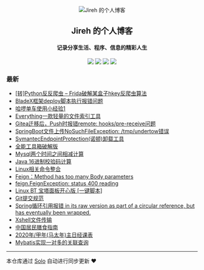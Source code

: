 <p align="center"><img alt="Jireh 的个人博客" src="https://img.hacpai.com/avatar/1532946657098_1532946825204.jpeg"></p><h2 align="center">
Jireh 的个人博客
</h2>

<h4 align="center">记录分享生活、程序、信息的精彩人生</h4>
<p align="center"><a title="Jireh 的个人博客" target="_blank" href="https://github.com/lastle/solo-blog"><img src="https://img.shields.io/github/last-commit/lastle/solo-blog.svg?style=flat-square&color=FF9900"></a>
<a title="GitHub repo size in bytes" target="_blank" href="https://github.com/lastle/solo-blog"><img src="https://img.shields.io/github/repo-size/lastle/solo-blog.svg?style=flat-square"></a>
<a title="Solo Version" target="_blank" href="https://github.com/88250/solo/releases"><img src="https://img.shields.io/badge/solo-4.3.0-f1e05a.svg?style=flat-square&color=blueviolet"></a>
<a title="Hits" target="_blank" href="https://github.com/88250/hits"><img src="https://hits.b3log.org/lastle/solo-blog.svg"></a></p>

### 最新

* [[转]Python反反爬虫 – Frida破解某盒子hkey反爬虫算法](https://www.lyile.cn/articles/2020/07/30/1596118953825.html)
* [BladeX框架deploy脚本执行报错问题](https://www.lyile.cn/articles/2020/07/28/1595919718622.html)
* [哈啰单车使用小经验1](https://www.lyile.cn/articles/2020/07/27/1595850910345.html)
* [Everything一款轻量的文件索引工具](https://www.lyile.cn/articles/2020/07/06/1594024917042.html)
* [Gitea迁移后，Push时报错remote: hooks/pre-receive问题](https://www.lyile.cn/articles/2020/06/29/1593421949680.html)
* [SpringBoot文件上传NoSuchFileException: /tmp/undertow错误](https://www.lyile.cn/articles/2020/06/13/1592016051139.html)
* [SymantecEndpointProtection(诺顿)卸载工具](https://www.lyile.cn/articles/2020/06/11/1591840735258.html)
* [全能工具箱破解版](https://www.lyile.cn/articles/2020/06/10/1591751784525.html)
* [Mysql两个时间之间相减计算](https://www.lyile.cn/articles/2020/06/05/1591337531855.html)
* [Java 16进制校验码计算](https://www.lyile.cn/articles/2020/05/28/1590632115579.html)
* [Linux相关命令整合](https://www.lyile.cn/articles/2020/05/06/1588754636951.html)
* [Feign：Method has too many Body parameters](https://www.lyile.cn/articles/2020/04/17/1587093649689.html)
* [feign.FeignException: status 400 reading ](https://www.lyile.cn/articles/2020/04/15/1586921042576.html)
* [Linux BT 宝塔面板开心版 [一键脚本]](https://www.lyile.cn/articles/2020/04/14/1586846449806.html)
* [Git提交规范](https://www.lyile.cn/articles/2020/04/13/1586763563287.html)
* [Spring循环引用报错 in its raw version as part of a circular reference, but has eventually been wrapped. ](https://www.lyile.cn/articles/2020/04/10/1586502391529.html)
* [Xshell文件传输](https://www.lyile.cn/articles/2020/04/07/1586244603053.html)
* [中国居民膳食指南](https://www.lyile.cn/articles/2020/04/05/1586052347137.html)
* [2020年/甲年(马太年)主日经课表](https://www.lyile.cn/articles/2020/04/05/1586051926860.html)
* [Mybatis实现一对多的关联查询](https://www.lyile.cn/articles/2020/03/30/1585538773595.html)



---

本仓库通过 [Solo](https://github.com/88250/solo) 自动进行同步更新 ❤️ 